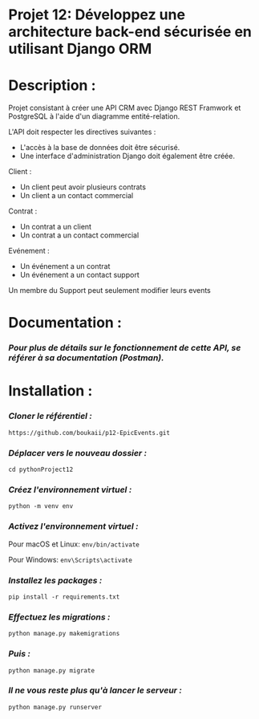 # Projet 12: Développez une architecture back-end sécurisée en utilisant Django ORM

# Description :
Projet consistant à créer une API CRM avec Django REST Framwork et PostgreSQL à l'aide d'un diagramme entité-relation.


L'API doit respecter les directives suivantes :

* L'accès à la base de données doit être sécurisé.
* Une interface d'administration Django doit également être créée.



 Client :
   * Un client peut avoir plusieurs contrats
   * Un client a un contact commercial

 Contrat :
   * Un contrat a un client
   * Un contrat a un contact commercial

 Evénement :
   * Un événement a un contrat
   * Un événement a un contact support


Un membre du Support peut seulement modifier leurs events



# Documentation :
###  **_Pour plus de détails sur le fonctionnement de cette API, se référer à sa documentation (Postman)._**

# Installation :

### **_Cloner le référentiel :_**
`https://github.com/boukaii/p12-EpicEvents.git`

###  **_Déplacer vers le nouveau dossier :_**
`cd pythonProject12`

### **_Créez l'environnement virtuel :_**
`python -m venv env`

### _**Activez l'environnement virtuel :**_
Pour macOS et Linux: `env/bin/activate`

Pour Windows: `env\Scripts\activate`

### **_Installez les packages :_**
`pip install -r requirements.txt`


### **_Effectuez les migrations :_**

`python manage.py makemigrations`

### **_Puis :_** 

`python manage.py migrate`

### **_Il ne vous reste plus qu'à lancer le serveur :_**

`python manage.py runserver`